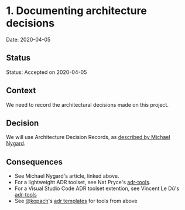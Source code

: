 # 1. Documenting architecture decisions

Date: 2020-04-05

## Status

Status: Accepted on 2020-04-05

## Context

We need to record the architectural decisions made on this project.

## Decision

We will use Architecture Decision Records, as [described by Michael Nygard](http://thinkrelevance.com/blog/2011/11/15/documenting-architecture-decisions).

## Consequences

* See Michael Nygard's article, linked above.
* For a lightweight ADR toolset, see Nat Pryce's [adr-tools](https://github.com/npryce/adr-tools).
* For a Visual Studio Code ADR toolset extention, see Vincent Le Dû's [adr-tools](https://marketplace.visualstudio.com/items?itemName=vincent-ledu.adr-tools)
* See [@kopach](https://github.com/kopach)'s [adr templates](https://github.com/kopach/adr-templates) for tools from above
